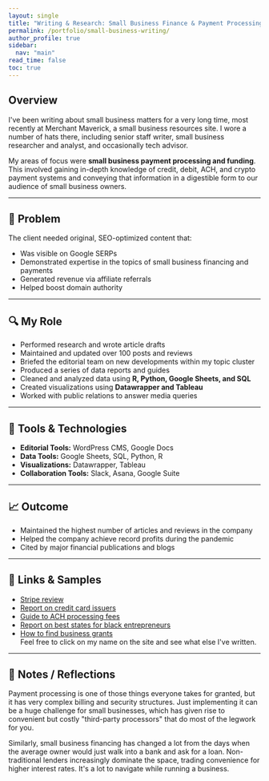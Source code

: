 ```yaml
---
layout: single
title: "Writing & Research: Small Business Finance & Payment Processing"
permalink: /portfolio/small-business-writing/
author_profile: true
sidebar:
  nav: "main"
read_time: false
toc: true
---
```


## Overview  
I've been writing about small business matters for a very long time, most recently at Merchant Maverick, a small business resources site. I wore a number of hats there, including senior staff writer, small business researcher and analyst, and occasionally tech advisor. 

My areas of focus were **small business payment processing and funding**. This involved gaining in-depth knowledge of credit, debit, ACH, and crypto payment systems and conveying that information in a digestible form to our audience of small business owners.

---

## 🧠 Problem
The client needed original, SEO-optimized content that:
- Was visible on Google SERPs
- Demonstrated expertise in the topics of small business financing and payments
- Generated revenue via affiliate referrals
- Helped boost domain authority

---

## 🔍 My Role  
- Performed research and wrote article drafts  
- Maintained and updated over 100 posts and reviews
- Briefed the editorial team on new developments within my topic cluster
- Produced a series of data reports and guides
- Cleaned and analyzed data using **R, Python, Google Sheets, and SQL**  
- Created visualizations using **Datawrapper and Tableau**  
- Worked with public relations to answer media queries

---

## 🔧 Tools & Technologies  
- **Editorial Tools:** WordPress CMS, Google Docs
- **Data Tools:** Google Sheets, SQL, Python, R
- **Visualizations:** Datawrapper, Tableau
- **Collaboration Tools:** Slack, Asana, Google Suite

---

## 📈 Outcome
- Maintained the highest number of articles and reviews in the company
- Helped the company achieve record profits during the pandemic 
- Cited by major financial publications and blogs

---

## 📎 Links & Samples  
- [Stripe review](https://www.merchantmaverick.com/reviews/stripe-review/)  
- [Report on credit card issuers](https://www.merchantmaverick.com/credit-card-issuers/)
- [Guide to ACH processing fees](https://www.merchantmaverick.com/ach-processing-fees/)
- [Report on best states for black entrepreneurs](https://www.merchantmaverick.com/2023-best-states-for-black-entrepreneurs/)
- [How to find business grants](https://www.merchantmaverick.com/government-small-business-grants/)  
Feel free to click on my name on the site and see what else I've written.
---

## 💬 Notes / Reflections
Payment processing is one of those things everyone takes for granted, but it has very complex billing and security structures. Just implementing it can be a huge challenge for small businesses, which has given rise to convenient but costly "third-party processors" that do most of the legwork for you. 

Similarly, small business financing has changed a lot from the days when the average owner would just walk into a bank and ask for a loan. Non-traditional lenders increasingly dominate the space, trading convenience for higher interest rates. It's a lot to navigate while running a business. 

